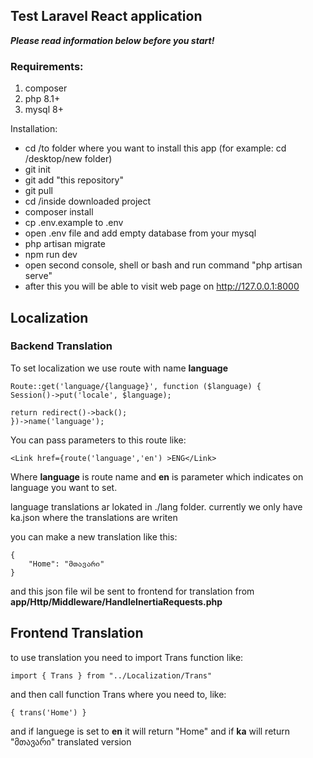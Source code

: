 ## Test Laravel React application

***Please read information below before you start!***

### Requirements:

1) composer
2) php 8.1+
3) mysql 8+

Installation:

- cd /to folder where you want to install this app (for example: cd /desktop/new folder)
- git init
- git add "this repository"
- git pull
- cd /inside downloaded project
- composer install
- cp .env.example to .env
- open .env file and add empty database from your mysql
- php artisan migrate
- npm run dev
- open second console, shell or bash and run command "php artisan serve"
- after this you will be able to visit web page on http://127.0.0.1:8000


## Localization 

### Backend Translation

To set localization we use route with name **language**

    Route::get('language/{language}', function ($language) {
    Session()->put('locale', $language);

    return redirect()->back();
    })->name('language');

You can pass parameters to this route like:

    <Link href={route('language','en') >ENG</Link>

Where **language** is route name and **en** is parameter which indicates on language you want to set.

language translations ar lokated in ./lang folder. 
currently we only have ka.json where the translations are writen 

you can make a new translation like this:

    {
        "Home": "მთავარი"
    }

and this json file wil be sent to frontend for translation from **app/Http/Middleware/HandleInertiaRequests.php**

## Frontend Translation

to use translation you need to import Trans function like:

    import { Trans } from "../Localization/Trans"

and then call function Trans where you need to, like:

    { trans('Home') }

and if languege is set to **en** it will return "Home" and if **ka** will return "მთავარი" translated version
